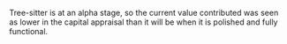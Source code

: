 Tree-sitter is at an alpha stage, so the current value contributed was seen as lower in the capital appraisal than it will be when it is polished and fully functional.
